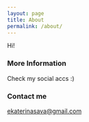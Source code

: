 ```yaml
---
layout: page
title: About
permalink: /about/
---
```


Hi!

### More Information

Check my social accs :)

### Contact me

[ekaterinasava@gmail.com](mailto:ekaterinasava@gmail.com)